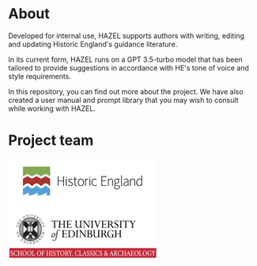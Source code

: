 # About

Developed for internal use, HAZEL supports authors with writing, editing and updating Historic England's guidance literature. 

In its current form, HAZEL runs on a GPT 3.5-turbo model that has been tailored to provide suggestions in accordance with HE's tone of voice and style requirements. 

In this repository, you can find out more about the project. We have also created a user manual and prompt library that you may wish to consult while working with HAZEL. 

# Project team

<img src="/assets/images/HE.png" width="300" height="100">

<img src="/assets/images/UoE.png" width="300" height="100">




